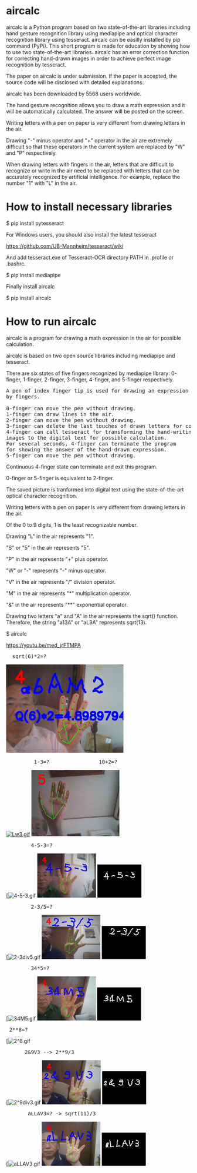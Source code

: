 # aircalc
aircalc is a Python program based on two state-of-the-art libraries including hand gesture recognition library 
using mediapipe and optical character recognition library using tesseract. 
aircalc can be easilly installed by pip command (PyPi).
This short program is made for education by showing how to use two state-of-the-art libraries.
aircalc has an error correction function for correcting hand-drawn images in order to achieve perfect image recognition by tesseract.

The paper on aircalc is under submission. If the paper is accepted, the source code will be disclosed with detailed explanations.

aircalc has been downloaded by 5568 users worldwide.

The hand gesture recognition allows you to draw a math expression and it will be automatically calculated. The answer will be posted on the screen.

Writing letters with a pen on paper is very different from drawing letters in the air.

Drawing "-" minus operator and "+" operator in the air are extremely difficult so that these operators in the current system are replaced by "W" and "P" respectively.

When drawing letters with fingers in the air, letters that are difficult 
to recognize or write in the air need to be replaced with letters 
that can be accurately recognized by artificial intelligence.
For example, replace the number "1" with "L" in the air.

# How to install necessary libraries

$ pip install pytesseract

For Windows users, you should also install the latest tesseract

https://github.com/UB-Mannheim/tesseract/wiki

And add tesseract.exe of Tesseract-OCR directory PATH in .profile or .bashrc.

$ pip install mediapipe

Finally install aircalc

$ pip install aircalc

# How to run aircalc

aircalc is a program for drawing a math expression 
in the air for possible calculation.

aircalc is based on two open source libraries including mediapipe and tesseract.

There are six states of five fingers recognized by mediapipe library: 
0-finger, 1-finger, 2-finger, 3-finger, 4-finger, and 5-finger respectively.
<pre>
A pen of index finger tip is used for drawing an expression 
by fingers. 

0-finger can move the pen without drawing. 
1-finger can draw lines in the air. 
2-finger can move the pen without drawing. 
3-finger can delete the last touches of drawn letters for correction.
4-finger can call tesseract for transforming the hand-writing 
images to the digital text for possible calculation. 
For several seconds, 4-finger can terminate the program 
for showing the answer of the hand-drawn expression.
5-finger can move the pen without drawing. 
</pre>

Continuous 4-finger state can terminate and exit this program.

0-finger or 5-finger is equivalent to 2-finger.

The saved picture is tranformed into digital text using the state-of-the-art 
optical character recognition.

Writing letters with a pen on paper is very different from drawing letters in the air.

Of the 0 to 9 digits, 1 is the least recognizable number.

Drawing "L" in the air represents "1".

"S" or "5" in the air represents "5".

"P" in the air represents "+" plus operator.

"W" or "-" represents "-" minus operator.

"V" in the air represents "/" division operator.

"M" in the air represents "*" multiplication operator.

"&" in the air represents "\**" exponential operator.

Drawing two letters "a" and "A" in the air represents the sqrt() function.
Therefore, the string "a13A" or "aL3A" represents sqrt(13).

$ aircalc

https://youtu.be/med_jrFTMPA
<pre>  sqrt(6)*2=?    </pre>
<img src='https://github.com/ytakefuji/air_calculator/raw/main/a6AM2.png' width=320 height=240>

<pre>         1-3=?                10+2=?  </pre>
[![Lw3.gif](https://github.com/ytakefuji/air_calculator/raw/main/Lw3.gif)](https://github.com/ytakefuji/air_calculator)    [![10plus2.gif](https://github.com/ytakefuji/air_calculator/raw/main/10plus2.gif)](https://github.com/ytakefuji/air_calculator)

<pre>        4-5-3=?            </pre>
[![4-5-3.gif](https://github.com/ytakefuji/air_calculator/raw/main/4-5-3.gif) <img src='https://github.com/ytakefuji/air_calculator/raw/main/4-5-3.png' width=160 height=120> <img src='https://github.com/ytakefuji/air_calculator/raw/main/resize_4-5-3.png' width=120 height=90>

<pre>        2-3/5=?   </pre>
[![2-3div5.gif](https://github.com/ytakefuji/air_calculator/raw/main/2-3div5.gif)
<img src='https://github.com/ytakefuji/air_calculator/raw/main/2-3div5.png' width=160 height=120> <img src='https://github.com/ytakefuji/air_calculator/raw/main/resize_2-3div5.png' width=120 height=90>


<pre>        34*5=?     </pre>
[![34M5.gif](https://github.com/ytakefuji/air_calculator/raw/main/34M5.gif)
<img src='https://github.com/ytakefuji/air_calculator/raw/main/34M5.png' width=160 height=120> <img src='https://github.com/ytakefuji/air_calculator/raw/main/resize_34M5.png' width=120 height=90>

<pre> 2**8=?</pre>
[![2^8.gif](https://github.com/ytakefuji/air_calculator/raw/main/2^8.gif)


<pre>      2&9V3 --> 2**9/3        </pre>
[![2^9div3.gif](https://github.com/ytakefuji/air_calculator/raw/main/2^9div3.gif)
<img src='https://github.com/ytakefuji/air_calculator/raw/main/2^9div3.png' width=160 height=120> <img src='https://github.com/ytakefuji/air_calculator/raw/main/resize_2^9div3.png' width=120 height=90>

<pre>       aLLAV3=? -> sqrt(11)/3 </pre>  
[![aLLAV3.gif](https://github.com/ytakefuji/air_calculator/raw/main/aLLAV3.gif)
<img src='https://github.com/ytakefuji/air_calculator/raw/main/aLLAV3.png' width=160 height=120> <img src='https://github.com/ytakefuji/air_calculator/raw/main/resize_aLLAV3.png' width=120 height=90>
